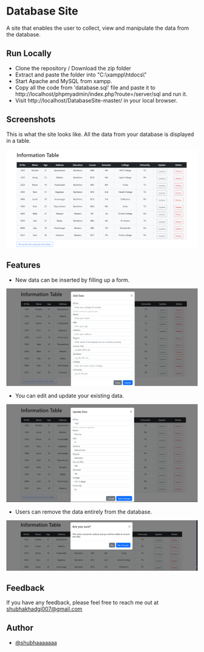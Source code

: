 
# Database Site

A site that enables the user to collect, view and manipulate the data from the database.

## Run Locally

- Clone the repository / Download the zip folder 
- Extract and paste the folder into "C:\xampp\htdocs\\"
- Start Apache and MySQL from xampp.
- Copy all the code from 'database.sql' file and paste it to http://localhost/phpmyadmin/index.php?route=/server/sql and run it.
- Visit http://localhost/DatabaseSite-master/ in your local browser.





## Screenshots
This is what the site looks like. All the data from your database is displayed in a table.

![App Screenshot](https://github.com/shubhaaaaaaa/DatabaseSite/blob/master/screenshots/Screenshot%202022-07-24%20191955.png?raw=true)


## Features

- New data can be inserted by filling up a form.

![App Screenshot](https://github.com/shubhaaaaaaa/DatabaseSite/blob/master/screenshots/add.png?raw=true)

- You can edit and update your existing data.

![App Screenshot](https://github.com/shubhaaaaaaa/DatabaseSite/blob/master/screenshots/update.png?raw=true)

- Users can remove the data entirely from the database.

![App Screenshot](https://github.com/shubhaaaaaaa/DatabaseSite/blob/master/screenshots/delete.png?raw=true)



## Feedback

If you have any feedback, please feel free to reach me out at shubhakhadgi007@gmail.com


## Author

- [@shubhaaaaaaa](https://www.github.com/shubhaaaaaaa)


